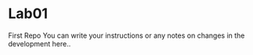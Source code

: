 # Lab01
 First Repo
 You can write your instructions or any notes on changes in the development here..